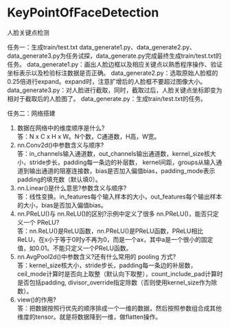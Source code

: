 # KeyPointOfFaceDetection
人脸关键点检测

任务一：生成train/test.txt
data_generate1.py、data_generate2.py、data_generate3.py为任务试探，data_generate.py完成最终生成train/test.txt的任务。
data_generate1.py：画出人脸边框以及相应关键点以熟悉程序操作、验证坐标表示以及检验标注数据是否正确。
data_generate2.py：选取原始人脸框的0.25倍进行expand。expand时，注意扩增后的人脸框不要超过图像大小。
data_generate3.py：对人脸进行截取，同时，截取过后，人脸关键点坐标即变为相对于截取后的人脸图了。
data_generate.py：生成train/test.txt的任务。

任务二：网络搭建
1. 数据在网络中的维度顺序是什么?<br>
答：N x C x H x W。N个数，C通道数，H高，W宽。
2. nn.Conv2d()中参数含义与顺序?<br>
答：in_channels输入通道数，out_channels输出通道数，kernel_size核大小，stride步长，padding每一条边的补层数， kernel间距，groups从输入通道到输出通道的阻塞连接数，bias是否加入偏值bias，padding_mode表示padding的填充数（默认填0）。
3. nn.Linear()是什么意思?参数含义与顺序?<br>
答：线性变换。in_features每个输入样本的大小，out_features每个输出样本的大小，bias是否加入偏值bias。
4. nn.PReLU()与 nn.ReLU()的区别?示例中定义了很多 nn.PReLU()，能否只定义一个
PReLU?<br>
答：nn.ReLU()是ReLU函数，nn.PReLU()是PReLU函数，PReLU相比ReLU，在x小于等于0时y不再为0，而是一个ax，其中a是一个很小的固定值，如0.01。不能只定义一个PReLU函数。
5. nn.AvgPool2d()中参数含义?还有什么常用的 pooling 方式?<br>
答：kernel_size核大小，stride步长，padding每一条边的补层数，ceil_mode计算时是否向上取整（默认向下取整），count_include_pad计算时是否包括padding, divisor_override指定除数（否则使用kernel_size作为除数）。
6. view()的作用?<br>
答：把数据按照行优先的顺序排成一个一维的数据，然后按照参数组合成其他维度的tensor。就是将数据降到一维，做flatten操作。
